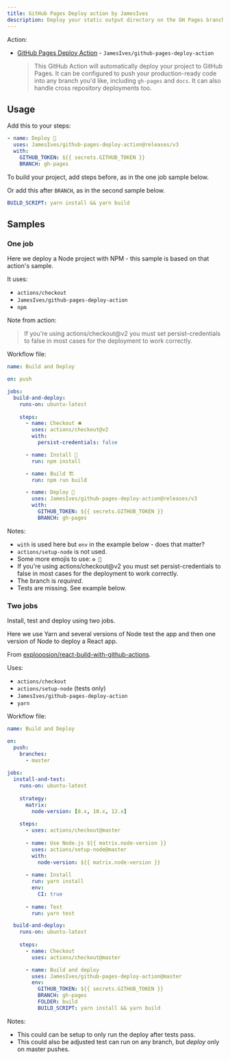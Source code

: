 ```yaml
---
title: GitHub Pages Deploy action by JamesIves
description: Deploy your static output directory on the GH Pages branch
---
```


Action:

- [GitHub Pages Deploy Action](https://github.com/marketplace/actions/deploy-to-github-pages) - `JamesIves/github-pages-deploy-action`
    >  This GitHub Action will automatically deploy your project to GitHub Pages. It can be configured to push your production-ready code into any branch you'd like, including `gh-pages` and `docs`. It can also handle cross repository deployments too. 

## Usage

Add this to your steps:

```yaml
- name: Deploy 🚀
  uses: JamesIves/github-pages-deploy-action@releases/v3
  with:
    GITHUB_TOKEN: ${{ secrets.GITHUB_TOKEN }}
    BRANCH: gh-pages
```

To build your project, add steps before, as in the one job sample below.

Or add this after `BRANCH`, as in the second sample below.

```yaml
BUILD_SCRIPT: yarn install && yarn build
```


## Samples

### One job

Here we deploy a Node project with NPM - this sample is based on that action's sample.

It uses:

- `actions/checkout`
- `JamesIves/github-pages-deploy-action`
- `npm`

Note from action:

> If you're using actions/checkout@v2 you must set persist-credentials to false in most cases for the deployment to work correctly.

Workflow file:

```yaml
name: Build and Deploy

on: push

jobs:
  build-and-deploy:
    runs-on: ubuntu-latest
    
    steps:
      - name: Checkout 🛎️
        uses: actions/checkout@v2
        with:
          persist-credentials: false

      - name: Install 🔧
        run: npm install

      - name: Build 🏗️
        run: npm run build

      - name: Deploy 🚀
        uses: JamesIves/github-pages-deploy-action@releases/v3
        with:
          GITHUB_TOKEN: ${{ secrets.GITHUB_TOKEN }}
          BRANCH: gh-pages
```

Notes:

- `with` is used here but `env` in the example below - does that matter?
- `actions/setup-node` is not used.
- Some more emojis to use: `⚙️ 🧱`
- If you're using actions/checkout@v2 you must set persist-credentials to false in most cases for the deployment to work correctly.
- The branch is _required_.
- Tests are missing. See example below.


### Two jobs

Install, test and deploy using two jobs.

Here we use Yarn and several versions of Node test the app and then one version of Node to deploy a React app.

From [explooosion/react-build-with-github-actions](https://github.com/explooosion/react-build-with-github-actions).

Uses:

- `actions/checkout`
- `actions/setup-node` (tests only)
- `JamesIves/github-pages-deploy-action`
- `yarn`


Workflow file:

```yaml
name: Build and Deploy

on:
  push:
    branches:
      - master
      
jobs:
  install-and-test:
    runs-on: ubuntu-latest
    
    strategy:
      matrix:
        node-version: [8.x, 10.x, 12.x]
        
    steps:
      - uses: actions/checkout@master
      
      - name: Use Node.js ${{ matrix.node-version }}
        uses: actions/setup-node@master
        with:
          node-version: ${{ matrix.node-version }}
          
      - name: Install
        run: yarn install
        env:
          CI: true
          
      - name: Test
        run: yarn test

  build-and-deploy:
    runs-on: ubuntu-latest
    
    steps:
      - name: Checkout
        uses: actions/checkout@master

      - name: Build and deploy
        uses: JamesIves/github-pages-deploy-action@master
        env:
          GITHUB_TOKEN: ${{ secrets.GITHUB_TOKEN }}
          BRANCH: gh-pages
          FOLDER: build
          BUILD_SCRIPT: yarn install && yarn build
```


Notes:

- This could can be setup to only run the deploy after tests pass.
- This could also be adjusted test can run on any branch, but _deploy_ only on master pushes.

